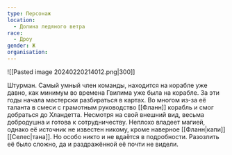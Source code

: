```yaml
---
type: Персонаж
location:
  - Долина ледяного ветра
race:
  - Дроу
gender: Ж
organisation:
---
```

![[Pasted image 20240220214012.png|300]]

Штурман. Самый умный член команды, находится на корабле уже давно, как минимум во времена Гвилима уже была на корабле. За эти годы начала мастерски разбираться в картах. Во многом из-за её таланта в смеси с грамотным руководство [[Фланн]] корабль и смог добраться до Хландетта.
Несмотря на свой внешний вид, весьма добродушна и готова к сотрудничеству. Неплохо владеет магией, однако её источник не известен никому, кроме наверное [[Фланн|капи]][[Селес|тана]]. Но особо никто и не вдаётся в подробности. 
Разозлить её было сложно, да и раздражённой её почти не видели.